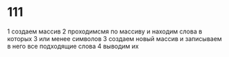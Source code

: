 # 111

1 создаем массив
2 проходимсмя по массиву и находим слова в которых 3 или менее символов
3 создаем новый массив и записываем в него все подходящие слова
4 выводим их
